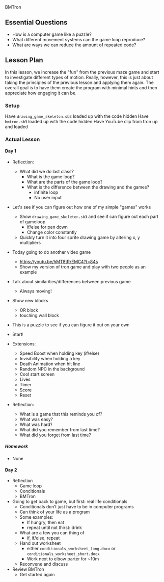 BMTron

## Essential Questions

- How is a computer game like a puzzle?
- What different movement systems can the game loop reproduce?
- What are ways we can reduce the amount of repeated code?

## Lesson Plan

In this lesson, we increase the "fun" from the previous maze game and start
to investigate different types of motion. Really, however, this is just about
taking the principles of the previous lesson and applying them again. The overall
goal is to have them create the program with minimal hints and then appreciate
how engaging it can be.

### Setup

Have `drawing_game_skeleton.sb3` loaded up with the code hidden
Have `bmtron.sb3` loaded up with the code hidden
Have YouTube clip from tron up and loaded

### Actual Lesson

#### Day 1

- Reflection:
    - What did we do last class?
        - What is the game loop?
        - What are the parts of the game loop?
        - What is the difference between the drawing and the games?
            - infinite loop
            - No user input
- Let's see if you can figure out how one of my simple "games" works
    - Show `drawing_game_skeleton.sb3` and see if can figure out each part of gameloop
        - if/else for pen down
        - Change color constantly
    - Quickly turn it into four sprite drawing game by altering x, y multipliers
- Today going to do another video game
    - https://youtu.be/hMT8tRrEMC4?t=84s
    - Show my version of tron game and play with two people as an example
- Talk about similarities/differences between previous game
    - Always moving!
- Show new blocks
    - OR block
    - touching wall block
- This is a puzzle to see if you can figure it out on your own
- Start!

- Extensions:
    - Speed Boost when holding key (if/else)
    - Invisibility when holding a key
    - Death Animation when hit line
    - Random NPC in the background
    - Cool start screen
    - Lives
    - Timer
    - Score
    - Reset
- Reflection:
    - What is a game that this reminds you of?
    - What was easy?
    - What was hard?
    - What did you remember from last time?
    - What did you forget from last time?

##### Homework

- None

#### Day 2

- Reflection
    - Game loop
    - Conditionals
    - BMTron
- Going to get back to game, but first: real life conditionals
    - Conditionals don't just have to be in computer programs
    - Can think of your life as a program
    - Some examples:
        - If hungry, then eat
        - repeat until not thirst: drink
    - What are a few you can thing of
        - if, if/else, repeat
    - Hand out worksheet
        - either `conditionals_worksheet_long.docx` or `conditionals_worksheet_short.docx`
        - Work next to elbow parter for ~10m
    - Reconvene and discuss
- Review BMTron
    - Get started again
